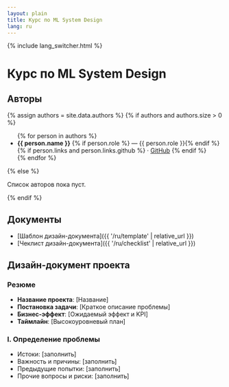 ```yaml
---
layout: plain
title: Курс по ML System Design
lang: ru
---
```


{% include lang_switcher.html %}

# Курс по ML System Design

## Авторы

{% assign authors = site.data.authors %}
{% if authors and authors.size > 0 %}
<ul>
  {% for person in authors %}
  <li>
    <strong>{{ person.name }}</strong>
    {% if person.role %} — {{ person.role }}{% endif %}
    {% if person.links and person.links.github %}
      · <a href="{{ person.links.github }}">GitHub</a>
    {% endif %}
  </li>
  {% endfor %}
  </ul>
{% else %}
<p>Список авторов пока пуст.</p>
{% endif %}

## Документы

- [Шаблон дизайн-документа]({{ '/ru/template' | relative_url }})
- [Чеклист дизайн-документа]({{ '/ru/checklist' | relative_url }})

## Дизайн‑документ проекта

### Резюме
- **Название проекта**: [Название]
- **Постановка задачи**: [Краткое описание проблемы]
- **Бизнес‑эффект**: [Ожидаемый эффект и KPI]
- **Таймлайн**: [Высокоуровневый план]

### I. Определение проблемы
- Истоки: [заполнить]
- Важность и причины: [заполнить]
- Предыдущие попытки: [заполнить]
- Прочие вопросы и риски: [заполнить]


